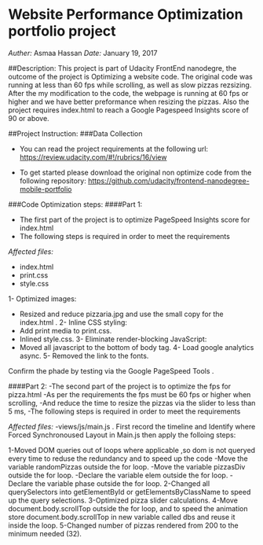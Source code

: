 # Website Performance Optimization portfolio project

*Auther:* Asmaa Hassan
*Date:* January 19, 2017

##Description:
This project is part of Udacity FrontEnd nanodegre, the outcome of the project is Optimizing a website code. The original code was running at less than 60 fps while scrolling, as well as slow pizzas rezsizing. After the my modification to the code, the webpage is running at 60 fps or higher and we have better preformance when resizing the pizzas.
Also the project requires index.html to reach a Google Pagespeed Insights score of 90 or above.


##Project Instruction:
###Data Collection
- You can read the project requirements at the following url:
https://review.udacity.com/#!/rubrics/16/view

- To get started please download the original non optimize code from the following repository:
https://github.com/udacity/frontend-nanodegree-mobile-portfolio


###Code Optimization steps:
####Part 1:
- The first part of the project is to optimize PageSpeed Insights score for index.html
- The following steps is required in order to meet the requirements

*Affected files:*
- index.html
- print.css
- style.css

1- Optimized images: 
- Resized and reduce  pizzaria.jpg and use the small copy for the index.html .
2- Inline CSS styling: 
- Add print media to print.css.
- Inlined style.css.
3- Eliminate render-blocking JavaScript:
- Moved all javascript to the bottom of body tag.
4- Load google analytics async. 
5- Removed the link to the fonts.

Confirm the phade by testing via the Google PageSpeed Tools .



####Part 2:
-The second part of the project is to optimize the fps for pizza.html
-As per the requirements the fps must be 60 fps or higher when scrolling, 
-And reduce the time to resize the pizzas via the slider to less than 5 ms, 
-The following steps is required in order to meet the requirements

*Affected files:* 
-views/js/main.js .
First record the timeline and Identify where Forced Synchronoused Layout in Main.js then apply the folloing steps: 

1-Moved DOM queries out of loops where applicable ,so dom is not queryed every time to reduse the redundancy and to speed up the code
-Move the variable randomPizzas outside the for loop.
-Move the variable pizzasDiv outside the for loop.
-Declare the variable elem outside the for loop.
-Declare the variable phase outside the for loop.
2-Changed all querySelectors into getElementById or getElementsByClassName to speed up the query selections.
3-Optimized pizza slider calculations.
4-Move document.body.scrollTop outside the for loop, and to speed the animation store document.body.scrollTop in new variable called dbs and reuse it inside the loop.
5-Changed number of pizzas rendered from 200 to the minimum needed (32).
